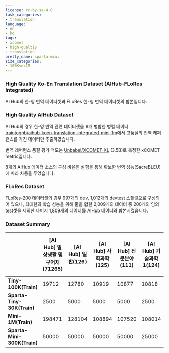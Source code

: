 ```yaml
---
license: cc-by-sa-4.0
task_categories:
- translation
language:
- en
- ko
tags:
- xcomet
- high-qualtiy
- translation
pretty_name: sparta-mini
size_categories:
- 100K<n<1M
---
```

### High Quality Ko-En Translation Dataset (AIHub-FLoRes Integrated)
AI Hub의 한-영 번역 데이터셋과 FLoRes 한-영 번역 데이터셋의 합본입니다.

### High Quality AIHub Dataset
AI Hub의 경우 한-영 번역 관련 데이터셋을 8개 병합한 병렬 데이터 [traintogpb/aihub-koen-translation-integrated-mini-1m](https://huggingface.co/datasets/traintogpb/aihub-koen-translation-integrated-mini-1m)에서 고품질의 번역 레퍼런스를 가진 데이터만 추출하였습니다.

번역 레퍼런스 품질 평가 척도는 [Unbabel/XCOMET-XL](https://huggingface.co/Unbabel/XCOMET-XL) (3.5B)로 측정한 xCOMET metric입니다.

8개의 AIHub 데이터 소스의 구성 비율은 실험을 통해 확보한 번역 성능(SacreBLEU)에 따라 차등을 두었습니다.

### FLoRes Dataset
FLoRes-200 데이터셋의 경우 997개의 dev, 1,012개의 devtest 스플릿으로 구성되어 있으나, 최대한의 학습 성능을 위해 둘을 합한 2,009개의 데이터 중 200개의 임의 test셋을 제외한 나머지 1,809개의 데이터를 AIHub 데이터와 합본시켰습니다.

### Dataset Summary
|  | __[AI Hub] 일상생활 및 구어체(71265)__ | __[AI Hub] 일반(126)__ | __[AI Hub] 사회과학(125)__ | __[AI Hub] 전문분야(111)__ | __[AI Hub] 기술과학1(124)__ | __[AI Hub] 기술과학2(71266)__ | __[AI Hub] 방송콘텐츠(71382)__ | __[AI Hub] 산업정보(특허)(563)__ | __[FLoRes]__ | __총합__ |
| --- | --- | --- | --- | --- | --- | --- | --- | --- | --- | --- |
| __Tiny-100K(Train)__ | 19712 | 12780 | 10919 | 10877 | 10818 | 10733 | 4601 | 2892 | 0 | 83332 |
| __Sparta-Tiny-30K(Train)__ | 2500 | 5000 | 5000 | 5000 | 2500 | 2500 | 4601 | 2500 | 1809 | 31410 |
| __Mini-1M(Train)__ | 198471 | 128104 | 108894 | 107520 | 108014 | 106518 | 46831 | 28969 | 0 | 833321 |
| __Sparta-Mini-300K(Train)__ | 50000 | 50000 | 50000 | 50000 | 25000 | 25000 | 35000 | 10000 | 1809 | 296809 |
